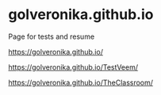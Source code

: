 # golveronika.github.io
Page for tests and resume

https://golveronika.github.io/

https://golveronika.github.io/TestVeem/

https://golveronika.github.io/TheClassroom/
